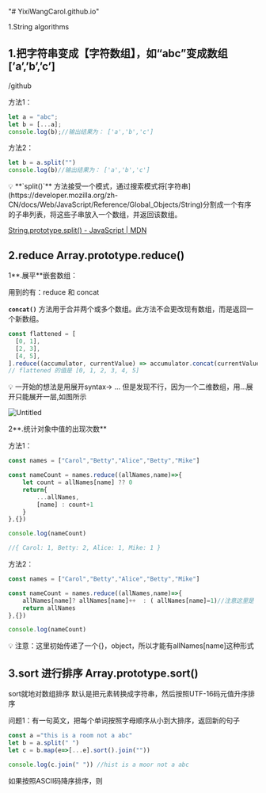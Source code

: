 "# YixiWangCarol.github.io" 

1.String algorithms
## 1.把字符串变成【字符数组】，如“abc”变成数组[’a’,’b’,’c’]

/github

方法1：

```jsx
let a = "abc";
let b = [...a];
console.log(b);//输出结果为： ['a','b','c']
```

方法2：

```jsx
let b = a.split("")
console.log(b)//输出结果为： ['a','b','c']
```

<aside>
💡 **`split()`** 方法接受一个模式，通过搜索模式将[字符串](https://developer.mozilla.org/zh-CN/docs/Web/JavaScript/Reference/Global_Objects/String)分割成一个有序的子串列表，将这些子串放入一个数组，并返回该数组。

</aside>

[String.prototype.split() - JavaScript | MDN](https://developer.mozilla.org/zh-CN/docs/Web/JavaScript/Reference/Global_Objects/String/split)

## 2.reduce Array.prototype.reduce()

1**.展平**嵌套数组：

用到的有：reduce 和 concat

**`concat()`** 方法用于合并两个或多个数组。此方法不会更改现有数组，而是返回一个新数组。

```jsx
const flattened = [
  [0, 1],
  [2, 3],
  [4, 5],
].reduce((accumulator, currentValue) => accumulator.concat(currentValue), []);
// flattened 的值是 [0, 1, 2, 3, 4, 5]
```

<aside>
💡 一开始的想法是用展开syntax→ ...   但是发现不行，因为一个二维数组，用…展开只能展开一层,如图所示

</aside>

![Untitled](https://prod-files-secure.s3.us-west-2.amazonaws.com/54e8e0c4-06cb-4d99-b959-b98f313499fb/372c188a-c0f6-496c-a6be-82f13c2f98e3/Untitled.png)

2**.统计对象中值的出现次数**

方法1：

```jsx
const names = ["Carol","Betty","Alice","Betty","Mike"]

const nameCount = names.reduce((allNames,name)=>{
	let count = allNames[name] ?? 0
	return{
		...allNames,
		[name] : count+1
	}
},{})

console.log(nameCount)

//{ Carol: 1, Betty: 2, Alice: 1, Mike: 1 }
```

方法2：

```jsx
const names = ["Carol","Betty","Alice","Betty","Mike"]

const nameCount = names.reduce((allNames,name)=>{
	allNames[name]? allNames[name]++  : ( allNames[name]=1)//注意这里是 "allNames[name]=1" 而不是直接是1
    return allNames
},{})

console.log(nameCount)
```

<aside>
💡 注意：这里初始传递了一个{}，object，所以才能有allNames[name]这种形式

</aside>

## 3.sort 进行排序 Array.prototype.sort()

sort就地对数组排序 默认是把元素转换成字符串，然后按照UTF-16码元值升序排序

问题1：有一句英文，把每个单词按照字母顺序从小到大排序，返回新的句子

```jsx
const a ="this is a room not a abc"
let b = a.split(" ")
let c = b.map(e=>[...e].sort().join(""))

console.log(c.join(" ")) //hist is a moor not a abc
```

如果按照ASCII码降序排序，则
